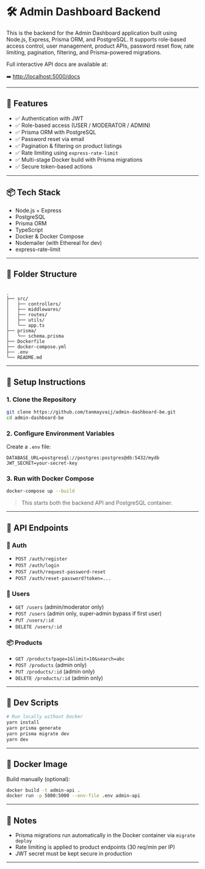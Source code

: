 # 🛠️ Admin Dashboard Backend

This is the backend for the Admin Dashboard application built using Node.js, Express, Prisma ORM, and PostgreSQL. It supports role-based access control, user management, product APIs, password reset flow, rate limiting, pagination, filtering, and Prisma-powered migrations.

Full interactive API docs are available at:

➡️ [http://localhost:5000/docs](http://localhost:5000/docs)

---

## 🚀 Features

- ✅ Authentication with JWT
- ✅ Role-based access (USER / MODERATOR / ADMIN)
- ✅ Prisma ORM with PostgreSQL
- ✅ Password reset via email
- ✅ Pagination & filtering on product listings
- ✅ Rate limiting using `express-rate-limit`
- ✅ Multi-stage Docker build with Prisma migrations
- ✅ Secure token-based actions

---

## 📦 Tech Stack

- Node.js + Express
- PostgreSQL
- Prisma ORM
- TypeScript
- Docker & Docker Compose
- Nodemailer (with Ethereal for dev)
- express-rate-limit

---

## 📂 Folder Structure

```

.
├── src/
│   ├── controllers/
│   ├── middlewares/
│   ├── routes/
│   ├── utils/
│   └── app.ts
├── prisma/
│   └── schema.prisma
├── Dockerfile
├── docker-compose.yml
├── .env
└── README.md

````

---

## 🔧 Setup Instructions

### 1. Clone the Repository

```bash
git clone https://github.com/tanmayvaij/admin-dashboard-be.git
cd admin-dashboard-be
````

### 2. Configure Environment Variables

Create a `.env` file:

```env
DATABASE_URL=postgresql://postgres:postgres@db:5432/mydb
JWT_SECRET=your-secret-key
```

### 3. Run with Docker Compose

```bash
docker-compose up --build
```

> This starts both the backend API and PostgreSQL container.

---

## 🔁 API Endpoints

### 🔐 Auth

* `POST /auth/register`
* `POST /auth/login`
* `POST /auth/request-password-reset`
* `POST /auth/reset-password?token=...`

### 👤 Users

* `GET /users` (admin/moderator only)
* `POST /users` (admin only, super-admin bypass if first user)
* `PUT /users/:id`
* `DELETE /users/:id`

### 📦 Products

* `GET /products?page=1&limit=10&search=abc`
* `POST /products` (admin only)
* `PUT /products/:id` (admin only)
* `DELETE /products/:id` (admin only)

---

## 🧪 Dev Scripts

```bash
# Run locally without Docker
yarn install
yarn prisma generate
yarn prisma migrate dev
yarn dev
```

---

## 🐳 Docker Image

Build manually (optional):

```bash
docker build -t admin-api .
docker run -p 5000:5000 --env-file .env admin-api
```

---

## 🧠 Notes

* Prisma migrations run automatically in the Docker container via `migrate deploy`
* Rate limiting is applied to product endpoints (30 req/min per IP)
* JWT secret must be kept secure in production

---
